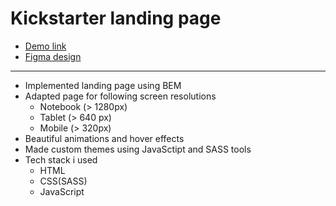 <h1>Kickstarter landing page</h1>
<ul>
  <li><a href="https://romaboreiko.github.io/miami-landing/">Demo link</a></li>
  <li><a href="https://www.figma.com/file/nHz8bflIwJaWP3P99vKTH5/miami_home_new?node-id=16033%3A3">Figma design</a></li>
</ul>
<hr>
<ul>
  <li>Implemented landing page using BEM</li>
  <li>Adapted page for following screen resolutions
    <ul>
      <li>Notebook (> 1280px)</li>
      <li>Tablet (> 640 px)</li>
      <li>Mobile (> 320px)</li>
    </ul>
  </li>
  <li>Beautiful animations and hover effects</li>
  <li>Made custom themes using JavaSctipt and SASS tools</li>
  <li>Tech stack i used
    <ul>
      <li>HTML</li>
      <li>CSS(SASS)</li>
      <li>JavaScript</li>
    </ul>
  </li>
</ul>
